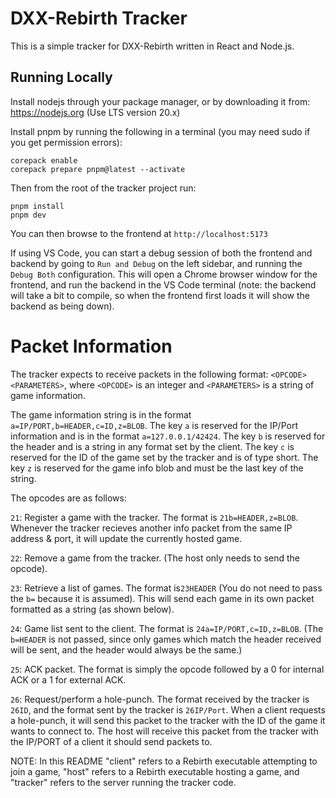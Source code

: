 # DXX-Rebirth Tracker
This is a simple tracker for DXX-Rebirth written in React and Node.js.

## Running Locally
Install nodejs through your package manager, or by downloading it from: https://nodejs.org (Use LTS version 20.x)

Install pnpm by running the following in a terminal (you may need sudo if you get permission errors):
```
corepack enable
corepack prepare pnpm@latest --activate
```
Then from the root of the tracker project run:
```
pnpm install
pnpm dev
```
You can then browse to the frontend at `http://localhost:5173`

If using VS Code, you can start a debug session of both the frontend and backend by going to `Run and Debug` on the left sidebar, and running the `Debug Both` configuration. This will open a Chrome browser window for the frontend, and run the backend in the VS Code terminal (note: the backend will take a bit to compile, so when the frontend first loads it will show the backend as being down).

# Packet Information
The tracker expects to receive packets in the following format: `<OPCODE><PARAMETERS>`, where `<OPCODE>` is an integer and `<PARAMETERS>` is a string of game information.

The game information string is in the format `a=IP/PORT,b=HEADER,c=ID,z=BLOB`. The key `a` is reserved for the IP/Port information and is in the format `a=127.0.0.1/42424`. The key `b` is reserved for the header and is a string in any format set by the client. The key `c` is reserved for the ID of the game set by the tracker and is of type short. The key `z` is reserved for the game info blob and must be the last key of the string.

The opcodes are as follows:

  `21`: Register a game with the tracker. The format is `21b=HEADER,z=BLOB`. Whenever the tracker recieves another info packet from the same IP address & port, it will update the currently hosted game.

  `22`: Remove a game from the tracker. (The host only needs to send the opcode).

  `23`: Retrieve a list of games. The format is`23HEADER` (You do not need to pass the `b=` because it is assumed). This will send each game in its own packet formatted as a string (as shown below).
  
  `24`: Game list sent to the client. The format is `24a=IP/PORT,c=ID,z=BLOB`. (The `b=HEADER` is not passed, since only games which match the header received will be sent, and the header would always be the same.)

  `25`: ACK packet. The format is simply the opcode followed by a 0 for internal ACK or a 1 for external ACK.

  `26`: Request/perform a hole-punch. The format received by the tracker is `26ID`, and the format sent by the tracker is `26IP/Port`. When a client requests a hole-punch, it will send this packet to the tracker with the ID of the game it wants to connect to. The host will receive this packet from the tracker with the IP/PORT of a client it should send packets to.
  
  NOTE: In this README "client" refers to a Rebirth executable attempting to join a game, "host" refers to a Rebirth executable hosting a game, and "tracker" refers to the server running the tracker code.
